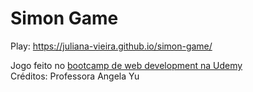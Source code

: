 # Simon Game
Play: https://juliana-vieira.github.io/simon-game/


Jogo feito no <a href="https://www.udemy.com/course/the-complete-web-development-bootcamp/">bootcamp de web development na Udemy</a><br>
Créditos: Professora Angela Yu
